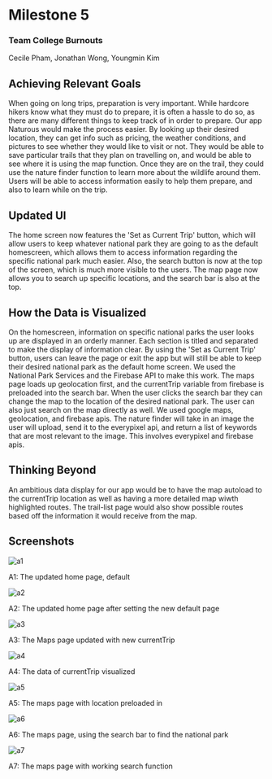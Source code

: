 # Milestone 5

### Team College Burnouts

Cecile Pham, Jonathan Wong, Youngmin Kim



## Achieving Relevant Goals

When going on long trips, preparation is very important. While hardcore hikers know what they must do to prepare, it is often a hassle to do so, as there are many different things to keep track of in order to prepare. Our app Naturous would make the process easier. By looking up their desired location, they can get info such as pricing, the weather conditions, and pictures to see whether they would like to visit or not. They would be able to save particular trails that they plan on travelling on, and would be able to see where it is using the map function. Once they are on the trail, they could use the nature finder function to learn more about the wildlife around them. Users will be able to access information easily to help them prepare, and also to learn while on the trip.

## Updated UI

The home screen now features the 'Set as Current Trip' button, which will allow users to keep whatever national park they are going to as the default homescreen, which allows them to access information regarding the specific national park much easier. Also, the search button is now at the top of the screen, which is much more visible to the users. The map page now allows you to search up specific locations, and the search bar is also at the top. 

## How the Data is Visualized

On the homescreen, information on specific national parks the user looks up are displayed in an orderly manner. Each section is titled and separated to make the display of information clear. By using the 'Set as Current Trip' button, users can leave the page or exit the app but will still be able to keep their desired national park as the default home screen. We used the National Park Services and the Firebase API to make this work. The maps page loads up geolocation first, and the currentTrip variable from firebase is preloaded into the search bar. When the user clicks the search bar they can change the map to the location of the desired national park. The user can also just search on the map directly as well. We used google maps, geolocation, and firebase apis. The nature finder will take in an image the user will upload, send it to the everypixel api, and return a list of keywords that are most relevant to the image. This involves everypixel and firebase apis.

## Thinking Beyond

An ambitious data display for our app would be to have the map autoload to the currentTrip location as well as having a more detailed map wiwth highlighted routes. The trail-list page would also show possible routes based off the information it would receive from the map. 

## Screenshots

![a1](https://github.com/cecile8720/cogs121/blob/master/Milestone%205%20Photos/a1.JPG)

A1: The updated home page, default

![a2](https://github.com/cecile8720/cogs121/blob/master/Milestone%205%20Photos/a2.JPG)

A2: The updated home page after setting the new default page

![a3](https://github.com/cecile8720/cogs121/blob/master/Milestone%205%20Photos/a3.JPG)

A3: The Maps page updated with new currentTrip

![a4](https://github.com/cecile8720/cogs121/blob/master/Milestone%205%20Photos/a4.JPG)

A4: The data of currentTrip visualized

![a5](https://github.com/cecile8720/cogs121/blob/master/Milestone%205%20Photos/a5.PNG)

A5: The maps page with location preloaded in

![a6](https://github.com/cecile8720/cogs121/blob/master/Milestone%205%20Photos/a6.PNG)

A6: The maps page, using the search bar to find the national park

![a7](https://github.com/cecile8720/cogs121/blob/master/Milestone%205%20Photos/a7.PNG)

A7: The maps page with working search function
